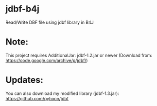 # jdbf-b4j
Read/Write DBF file using jdbf library in B4J

# Note:
This project requires AdditionalJar: jdbf-1.2.jar or newer (Download from: https://code.google.com/archive/p/jdbf/)

# Updates:
You can also download my modified library (jdbf-1.3.jar): https://github.com/pyhoon/jdbf
